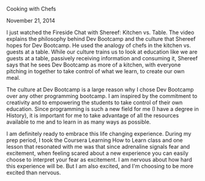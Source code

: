 Cooking with Chefs

November 21, 2014

I just watched the Fireside Chat with Shereef: Kitchen vs. Table. The video explains the philosophy behind Dev Bootcamp and the culture that Shereef hopes for Dev Bootcamp. He used the analogy of chefs in the kitchen vs. guests at a table. While our culture trains us to look at education like we are guests at a table, passively receiving information and consuming it, Shereef says that he sees Dev Bootcamp as more of a kitchen, with everyone pitching in together to take control of what we learn, to create our own meal.

The culture at Dev Bootcamp is a large reason why I chose Dev Bootcamp over any other programming bootcamp. I am inspired by the commitment to creativity and to empowering the students to take control of their own education. Since programming is such a new field for me (I have a degree in History), it is important for me to take advantage of all the resources available to me and to learn in as many ways as possible.

I am definitely ready to embrace this life changing experience. During my prep period, I took the Coursera Learning How to Learn class and one lesson that resonated with me was that since adrenaline signals fear and excitement, when feeling scared about a new experience you can easily choose to interpret your fear as excitement. I am nervous about how hard this experience will be. But I am also excited, and I'm choosing to be more excited than nervous.
